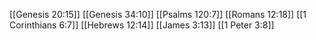 [[Genesis 20:15]]
[[Genesis 34:10]]
[[Psalms 120:7]]
[[Romans 12:18]]
[[1 Corinthians 6:7]]
[[Hebrews 12:14]]
[[James 3:13]]
[[1 Peter 3:8]]
